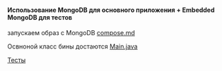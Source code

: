 #### Использование MongoDB для основного приложения + Embedded MongoDB для тестов

запускаем образ с MongoDB [compose.md](compose.md)

Освноной класс бины достаются [Main.java](src%2Fmain%2Fjava%2Fru%2Fgulash%2Fspring%2FMain.java)

[Тесты](src%2Ftest%2Fjava%2Fru%2Fgulash%2Fspring%2Frepostory%2FUserRepositoryTest.java)